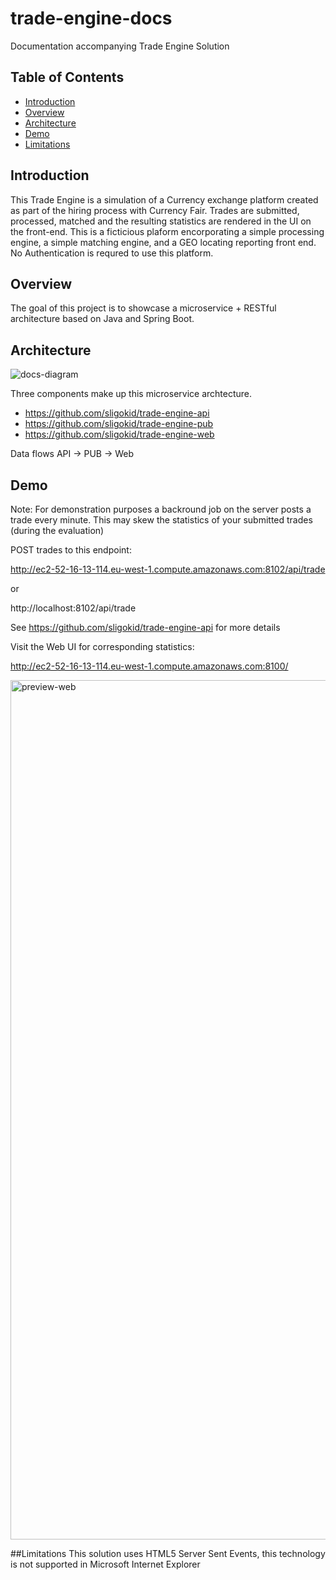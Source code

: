 # trade-engine-docs
Documentation accompanying Trade Engine Solution

## Table of Contents
  - [Introduction](#introduction)
  - [Overview](#overview)
  - [Architecture](#architecture)
  - [Demo](#demo)
  - [Limitations](#limitations)

## Introduction

This Trade Engine is a simulation of a Currency exchange platform created as part of the hiring process with Currency Fair. 
Trades are submitted, processed, matched and the resulting statistics are rendered in the UI on the front-end.
This is a ficticious plaform encorporating a simple processing engine, a simple matching engine, and a GEO locating reporting front end. 
No Authentication is requred to use this platform.

## Overview

The goal of this project is to showcase a microservice + RESTful architecture based on Java and Spring Boot.

## Architecture

![docs-diagram](https://cloud.githubusercontent.com/assets/6519496/17114781/5b4eabf4-52a8-11e6-9c2c-65646679ad30.png)

Three components make up this microservice archtecture.
- https://github.com/sligokid/trade-engine-api
- https://github.com/sligokid/trade-engine-pub
- https://github.com/sligokid/trade-engine-web

Data flows API -> PUB -> Web

## Demo

Note: For demonstration purposes a backround job on the server posts a trade every minute. This may skew the statistics of your submitted trades (during the evaluation)

POST trades to this endpoint:

http://ec2-52-16-13-114.eu-west-1.compute.amazonaws.com:8102/api/trade

or 

http://localhost:8102/api/trade

See https://github.com/sligokid/trade-engine-api for more details


Visit the Web UI for corresponding statistics:

http://ec2-52-16-13-114.eu-west-1.compute.amazonaws.com:8100/

<img width="1375" alt="preview-web" src="https://cloud.githubusercontent.com/assets/6519496/17103716/9b9b08b4-5277-11e6-8cd3-5279b9f5ee02.png" style="max-width:100%;">

##Limitations
This solution uses HTML5 Server Sent Events, this technology is not supported in Microsoft Internet Explorer

